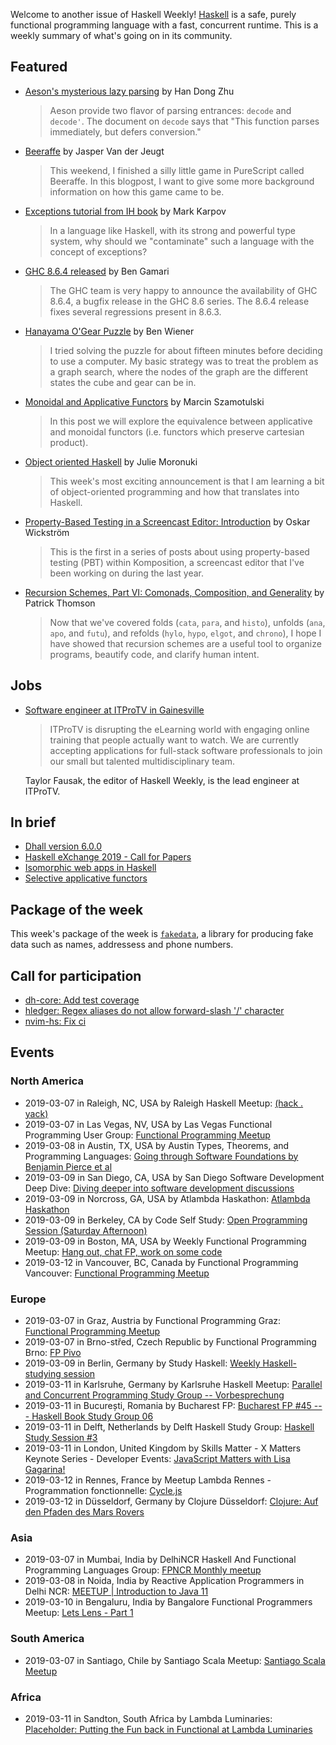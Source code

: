 Welcome to another issue of Haskell Weekly!
[Haskell](https://www.haskell.org) is a safe, purely functional programming language with a fast, concurrent runtime.
This is a weekly summary of what's going on in its community.

## Featured

-   [Aeson's mysterious lazy parsing](https://winterland.me/2019/03/05/aeson's-mysterious-lazy-parsing/) by Han Dong Zhu

    > Aeson provide two flavor of parsing entrances: `decode` and `decode'`. The document on `decode` says that "This function parses immediately, but defers conversion."

-   [Beeraffe](https://jaspervdj.be/posts/2019-02-27-beeraffe.html) by Jasper Van der Jeugt

    > This weekend, I finished a silly little game in PureScript called Beeraffe. In this blogpost, I want to give some more background information on how this game came to be.

-   [Exceptions tutorial from IH book](https://markkarpov.com/tutorial/exceptions.html) by Mark Karpov

    > In a language like Haskell, with its strong and powerful type system, why should we "contaminate" such a language with the concept of exceptions?

-   [GHC 8.6.4 released](https://ghc.haskell.org/trac/ghc/blog/ghc-8.6.4-released) by Ben Gamari

    > The GHC team is very happy to announce the availability of GHC 8.6.4, a bugfix release in the GHC 8.6 series. The 8.6.4 release fixes several regressions present in 8.6.3.

-   [Hanayama O'Gear Puzzle](https://blog.benwiener.com/programming/2019/02/23/ogear-puzzle.html) by Ben Wiener

    > I tried solving the puzzle for about fifteen minutes before deciding to use a computer. My basic strategy was to treat the problem as a graph search, where the nodes of the graph are the different states the cube and gear can be in.

-   [Monoidal and Applicative Functors](https://coot.me/posts/monoidal-functors.html) by Marcin Szamotulski

    > In this post we will explore the equivalence between applicative and monoidal functors (i.e. functors which preserve cartesian product).

-   [Object oriented Haskell](https://typeclasses.com/news/2019-03-learning-oo) by Julie Moronuki

    > This week's most exciting announcement is that I am learning a bit of object-oriented programming and how that translates into Haskell.

-   [Property-Based Testing in a Screencast Editor: Introduction](https://wickstrom.tech/programming/2019/03/02/property-based-testing-in-a-screencast-editor-introduction.html) by Oskar Wickström

    > This is the first in a series of posts about using property-based testing (PBT) within Komposition, a screencast editor that I've been working on during the last year.

-   [Recursion Schemes, Part VI: Comonads, Composition, and Generality](https://blog.sumtypeofway.com/recursion-schemes-part-6-comonads-composition-and-generality/) by Patrick Thomson

    > Now that we've covered folds (`cata`, `para`, and `histo`), unfolds (`ana`, `apo`, and `futu`), and refolds (`hylo`, `hypo`, `elgot`, and `chrono`), I hope I have showed that recursion schemes are a useful tool to organize programs, beautify code, and clarify human intent.

## Jobs

-   [Software engineer at ITProTV in Gainesville](https://www.linkedin.com/jobs/view/1104480045/)

    > ITProTV is disrupting the eLearning world with engaging online training that people actually want to watch. We are currently accepting applications for full-stack software professionals to join our small but talented multidisciplinary team.

    Taylor Fausak, the editor of Haskell Weekly, is the lead engineer at ITProTV.

## In brief

-   [Dhall version 6.0.0](https://github.com/dhall-lang/dhall-lang/releases/tag/v6.0.0)
-   [Haskell eXchange 2019 - Call for Papers](https://docs.google.com/forms/d/e/1FAIpQLSeJgeTqAdYLBlRcO9PDzI3yrR22CqzhInHpelnqWzOrs5Wg9A/viewform)
-   [Isomorphic web apps in Haskell](https://juliendehos.gitlab.io/lillefp-2019-isomorphic/)
-   [Selective applicative functors](https://github.com/snowleopard/selective/tree/04a6ed3a38d36d09d402fb59956fdb08aa193c5e)

## Package of the week

This week's package of the week is [`fakedata`](https://hackage.haskell.org/package/fakedata-0.1.0.0),
a library for producing fake data such as names, addressess and phone numbers.

## Call for participation

-   [dh-core: Add test coverage](https://github.com/DataHaskell/dh-core/issues/46)
-   [hledger: Regex aliases do not allow forward-slash '/' character](https://github.com/simonmichael/hledger/issues/982)
-   [nvim-hs: Fix ci](https://github.com/neovimhaskell/nvim-hs/issues/78)

## Events

### North America

- 2019-03-07 in Raleigh, NC, USA by Raleigh Haskell Meetup: [(hack . yack)](https://www.meetup.com/Raleigh-Haskell-Meetup/events/nsfsnqyzfbkb/)
- 2019-03-07 in Las Vegas, NV, USA by Las Vegas Functional Programming User Group: [Functional Programming Meetup](https://www.meetup.com/las-vegas-functional-programming/events/jkznkqyzfbkb/)
- 2019-03-08 in Austin, TX, USA by Austin Types, Theorems, and Programming Languages: [Going through Software Foundations by Benjamin Pierce et al](https://www.meetup.com/Austin-Types-Theorems-and-Programming-Languages/events/kbqknnyzfblb/)
- 2019-03-09 in San Diego, CA, USA by San Diego Software Development Deep Dive: [Diving deeper into software development discussions ](https://www.meetup.com/San-Diego-Software-Development-Deep-Dive/events/mtzbkqyzfbmb/)
- 2019-03-09 in Norcross, GA, USA by Atlambda Haskathon: [Atlambda Haskathon](https://www.meetup.com/Atlambda-Haskathon/events/ggbspqyzfbmb/)
- 2019-03-09 in Berkeley, CA by Code Self Study: [Open Programming Session (Saturday Afternoon)](https://www.meetup.com/codeselfstudy/events/dkwpzpyzfbmb/)
- 2019-03-09 in Boston, MA, USA by Weekly Functional Programming Meetup: [Hang out, chat FP, work on some code](https://www.meetup.com/Weekly-Functional-Programming-Meetup/events/vdlnqpyzfbmb/)
- 2019-03-12 in Vancouver, BC, Canada by Functional Programming Vancouver: [Functional Programming Meetup](https://www.meetup.com/Functional-Programming-Vancouver/events/vcqjrqyzfbqb/)

### Europe

- 2019-03-07 in Graz, Austria by Functional Programming Graz: [Functional Programming Meetup](https://www.meetup.com/Functional-Programming-Graz/events/qbrnrlyzfbkb/)
- 2019-03-07 in Brno-střed, Czech Republic by Functional Programming Brno: [FP Pivo](https://www.meetup.com/fpbrno/events/259327258/)
- 2019-03-09 in Berlin, Germany by Study Haskell: [Weekly Haskell-studying session](https://www.meetup.com/Study-Haskell/events/gwtsqqyzfbmb/)
- 2019-03-11 in Karlsruhe, Germany by Karlsruhe Haskell Meetup: [Parallel and Concurrent Programming Study Group -- Vorbesprechung](https://www.meetup.com/Karlsruhe-Haskell-Meetup/events/258073240/)
- 2019-03-11 in București, Romania by Bucharest FP: [Bucharest FP #45 --- Haskell Book Study Group 06](https://www.meetup.com/bucharestfp/events/259497680/)
- 2019-03-11 in Delft, Netherlands by Delft Haskell Study Group: [Haskell Study Session #3](https://www.meetup.com/Delft-Haskell-Study-Group/events/259496224/)
- 2019-03-11 in London, United Kingdom by Skills Matter - X Matters Keynote Series - Developer Events: [JavaScript Matters with Lisa Gagarina!](https://www.meetup.com/skillsmatter/events/258990860/)
- 2019-03-12 in Rennes, France by Meetup Lambda Rennes - Programmation fonctionnelle: [Cycle.js](https://www.meetup.com/Meetup-Lambda-Rennes-Programmation-fonctionnelle/events/259439151/)
- 2019-03-12 in Düsseldorf, Germany by Clojure Düsseldorf: [Clojure: Auf den Pfaden des Mars Rovers](https://www.meetup.com/Clojure-Duesseldorf/events/259304774/)

### Asia

- 2019-03-07 in Mumbai, India by DelhiNCR Haskell And Functional Programming Languages Group: [FPNCR Monthly meetup](https://www.meetup.com/DelhiNCR-Haskell-And-Functional-Programming-Languages-Group/events/lrfxfqyzfbkb/)
- 2019-03-08 in Noida, India by Reactive Application Programmers in Delhi NCR: [MEETUP | Introduction to Java 11](https://www.meetup.com/Reactive-Application-Programmers-in-Delhi-NCR/events/259355897/)
- 2019-03-10 in Bengaluru, India by Bangalore Functional Programmers Meetup: [Lets Lens - Part 1](https://www.meetup.com/Bangalore-Functional-Programmers-Meetup/events/258897893/)

### South America

- 2019-03-07 in Santiago, Chile by Santiago Scala Meetup: [Santiago Scala Meetup](https://www.meetup.com/Santiago-Scala-Meetup/events/hfvtlpyzfbkb/)

### Africa

- 2019-03-11 in Sandton, South Africa by Lambda Luminaries: [Placeholder: Putting the Fun back in Functional at Lambda Luminaries](https://www.meetup.com/lambda-luminaries/events/rkdhnqyzfbpb/)
